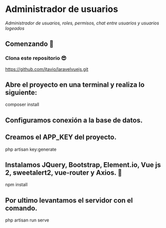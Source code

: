 # Administrador de usuarios

_Administrador de usuarios, roles, permisos, chat entre usuarios y usuarios logeados_

## Comenzando 🚀

### Clona este repositorio 😎

https://github.com/jtavio/laravelvuejs.git


## Abre el proyecto en una terminal y realiza lo siguiente:

composer install

## Configuramos conexión a la base de datos.

## Creamos el APP_KEY del proyecto.

php artisan key:generate

## Instalamos JQuery, Bootstrap, Element.io, Vue js 2, sweetalert2, vue-router y Axios. 🙈

npm install

## Por ultimo levantamos el servidor con el comando.

php artisan run serve
